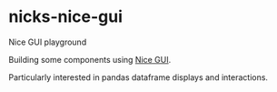 # nicks-nice-gui
Nice GUI playground

Building some components using [Nice GUI](https://nicegui.io/).

Particularly interested in pandas dataframe displays and interactions.

